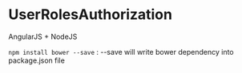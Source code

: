 # UserRolesAuthorization
AngularJS + NodeJS

`npm install bower --save` : --save will write bower dependency into package.json file
